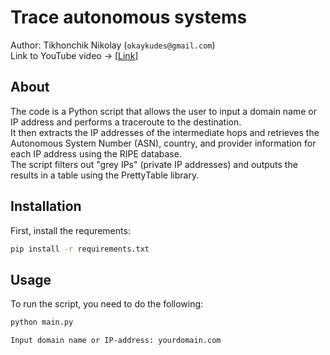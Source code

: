 # Trace autonomous systems

Author: Tikhonchik Nikolay (`okaykudes@gmail.com`)  
Link to YouTube video -> [[Link](https://www.youtube.com/watch?v=RtLtLs1Diwg)]

## About

The code is a Python script that allows the user to input a domain name or IP address and performs a traceroute to the destination.  
It then extracts the IP addresses of the intermediate hops and retrieves the Autonomous System Number (ASN), country, and provider information for each IP address using the RIPE database.  
The script filters out "grey IPs" (private IP addresses) and outputs the results in a table using the PrettyTable library. 

## Installation

First, install the requrements:

```bash
pip install -r requirements.txt
```

## Usage

To run the script, you need to do the following:  

```bash
python main.py

Input domain name or IP-address: yourdomain.com
```